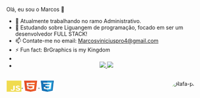 Olá, eu sou o Marcos  🤩


- 🔭 Atualmente trabalhando no ramo Administrativo. 
- 🌱 Estudando sobre Liguangem de programação, focado em ser um desenvolvedor FULL STACK!
- 📫 Contate-me no email: Marcosviniciuspro4@gmail.com
- ⚡ Fun fact: BrGraphics is my Kingdom
- 
- <div align="center">
  <a href="https://github.com/Marcolassss">
  <img height="180em" src="https://github-readme-stats.vercel.app/api?username=Marcolassss&show_icons=true&theme=dark&include_all_commits=true&count_private=true"/>
  <img height="180em" src="https://github-readme-stats.vercel.app/api/top-langs/?username=Marcolassss&layout=compact&langs_count=7&theme=dark"/>
</div>
 
<div style="display: inline_block"><br>
  <img align="center" alt="Rafa-Js" height="30" width="40" src="https://raw.githubusercontent.com/devicons/devicon/master/icons/javascript/javascript-plain.svg">
  <img align="center" alt="Rafa-HTML" height="30" width="40" src="https://raw.githubusercontent.com/devicons/devicon/master/icons/html5/html5-original.svg">
  <img align="center" alt="Rafa-CSS" height="30" width="40" src="https://raw.githubusercontent.com/devicons/devicon/master/icons/css3/css3-original.svg">
  <img align="right" alt="Rafa-pic" height="150" style="border-radius:50px;" src="https://media.discordapp.net/attachments/639956127056134178/890373478988013628/Publicacoes_Instagram_1_1.png?width=676&height=676">
</div>

 

